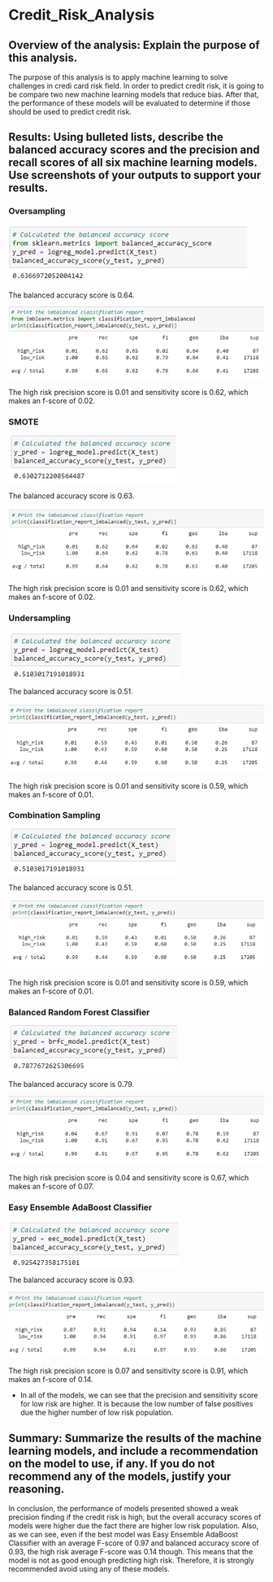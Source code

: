 # Credit_Risk_Analysis

## Overview of the analysis: Explain the purpose of this analysis.
The purpose of this analysis is to apply machine learning to solve challenges in credi card risk field. 
In order to predict credit risk, it is going to be compare two new machine learning models that reduce bias. After that, the performance of these models will be evaluated to determine if those should be used to predict credit risk.

## Results: Using bulleted lists, describe the balanced accuracy scores and the precision and recall scores of all six machine learning models. Use screenshots of your outputs to support your results.

### Oversampling

![A1](m1.png) 

The balanced accuracy score is 0.64. 

![A1.1](m1.1a.png)

The high risk precision score is 0.01 and sensitivity score is 0.62, which makes an f-score of 0.02. 
### SMOTE

![A2](m2.png) 

The balanced accuracy score is 0.63. 

![A2.1](m2.1.png)

The high risk precision score is 0.01 and sensitivity score is 0.62, which makes an f-score of 0.02. 

### Undersampling

![A3](m3.png) 

The balanced accuracy score is 0.51. 

![A3.1](m3.1.png)

The high risk precision score is 0.01 and sensitivity score is 0.59, which makes an f-score of 0.01. 

### Combination Sampling

![A4](m4.png)

The balanced accuracy score is 0.51.

![A4.1](m4.1.png)

The high risk precision score is 0.01 and sensitivity score is 0.59, which makes an f-score of 0.01. 

### Balanced Random Forest Classifier

![A5](m5.png) 

The balanced accuracy score is 0.79. 

![A5.1](m5.1.png)

The high risk precision score is 0.04 and sensitivity score is 0.67, which makes an f-score of 0.07. 

### Easy Ensemble AdaBoost Classifier

![A6](m6.png) 

The balanced accuracy score is 0.93. 

![A6.1](m6.1.png)

The high risk precision score is 0.07 and sensitivity score is 0.91, which makes an f-score of 0.14.

* In all of the models, we can see that the precision and sensitivity score for low risk are higher. It is because the low number of false positives due the higher number of low risk population.

## Summary: Summarize the results of the machine learning models, and include a recommendation on the model to use, if any. If you do not recommend any of the models, justify your reasoning.

In conclusion, the performance of models presented showed a weak precision finding if the credit risk is high, but the overall accuracy scores of models were higher due the fact there are higher low risk population. Also, as we can see, even if the best model was Easy Ensemble AdaBoost Classifier with an average F-score of 0.97 and balanced accuracy score of 0.93, the high risk average F-score was 0.14 though. This means that the model is not as good enough predicting high risk. Therefore, it is strongly recommended avoid using any of these models.

